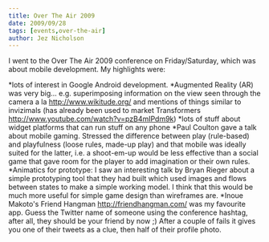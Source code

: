 ```yaml
---
title: Over The Air 2009
date: 2009/09/28
tags: [events,over-the-air]
author: Jez Nicholson
---
```

I went to the Over The Air 2009 conference on Friday/Saturday, which was about mobile development. My highlights were:

*lots of interest in Google Android development.
*Augmented Reality (AR) was very big... e.g. superimposing information on the view seen through the camera a la http://www.wikitude.org/ and mentions of things similar to invizimals (has already been used to market Transformers http://www.youtube.com/watch?v=pzB4mIPdm9k)
*lots of stuff about widget platforms that can run stuff on any phone
*Paul Coulton gave a talk about mobile gaming. Stressed the difference between play (rule-based) and playfulness (loose rules, made-up play) and that mobile was ideally suited for the latter, i.e. a shoot-em-up would be less effective than a social game that gave room for the player to add imagination or their own rules.
*Animatics for prototype: I saw an interesting talk by Bryan Rieger about a simple prototyping tool that they had built which used images and flows between states to make a simple working model. I think that this would be much more useful for simple game design than wireframes are.
*Inoue Makoto's Friend Hangman http://friendhangman.com/ was my favourite app. Guess the Twitter name of someone using the conference hashtag, after all, they should be your friend by now ;) After a couple of fails it gives you one of their tweets as a clue, then half of their profile photo.